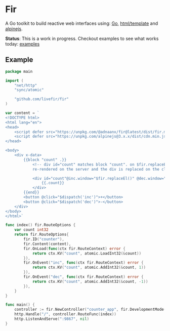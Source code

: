# Fir

A Go toolkit to build reactive web interfaces using: [Go](https://go.dev/), [html/template](https://pkg.go.dev/html/template) and [alpinejs](https://alpinejs.dev/). 

**Status**: This is a work in progress. Checkout examples to see what works today: [examples](./examples/)

## Example

```go
package main

import (
	"net/http"
	"sync/atomic"

	"github.com/livefir/fir"
)

var content = `
<!DOCTYPE html>
<html lang="en">
<head>
	<script defer src="https://unpkg.com/@adnaanx/fir@latest/dist/fir.min.js"></script>
	<script defer src="https://unpkg.com/alpinejs@3.x.x/dist/cdn.min.js"></script>
</head>

<body>
	<div x-data>
		{{block "count" .}}
            <!-- div id="count" matches block "count". on $fir.replaceEl,the block is
            re-rendered on the server and the div is replaced on the client --->

			<div id="count"@inc.window="$fir.replaceEl()" @dec.window="$fir.replaceEl()">
				{{.count}}
			</div>
		{{end}}
		<button @click="$dispatch('inc')">+</button>
		<button @click="$dispatch('dec')">-</button>
	</div>
</body>
</html>`

func index() fir.RouteOptions {
	var count int32
	return fir.RouteOptions{
		fir.ID("counter"),
		fir.Content(content),
		fir.OnLoad(func(ctx fir.RouteContext) error {
			return ctx.KV("count", atomic.LoadInt32(&count))
		}),
		fir.OnEvent("inc", func(ctx fir.RouteContext) error {
			return ctx.KV("count", atomic.AddInt32(&count, 1))
		}),
		fir.OnEvent("dec", func(ctx fir.RouteContext) error {
			return ctx.KV("count", atomic.AddInt32(&count, -1))
		}),
	}
}

func main() {
	controller := fir.NewController("counter_app", fir.DevelopmentMode(true))
	http.Handle("/", controller.RouteFunc(index))
	http.ListenAndServe(":9867", nil)
}
```

